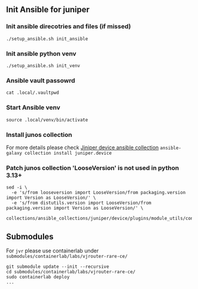 ## Init Ansible for juniper 

### Init ansible direcotries and files (if missed)
`./setup_ansible.sh init_ansible`

### Init ansible python venv
`./setup_ansible.sh init_venv`

### Ansible vault passowrd
`cat .local/.vaultpwd`

### Start Ansible venv
`source .local/venv/bin/activate`

### Install junos collection 
For more details please check [Jiniper device ansible collection](https://galaxy.ansible.com/ui/repo/published/juniper/device/)
`ansible-galaxy collection install juniper.device`

### Patch junos collection 'LooseVersion' is not used in python 3.13+
```
sed -i \
  -e 's/from looseversion import LooseVersion/from packaging.version import Version as LooseVersion/' \
  -e 's/from distutils.version import LooseVersion/from packaging.version import Version as LooseVersion/' \
  collections/ansible_collections/juniper/device/plugins/module_utils/configuration.py
```

## Submodules

For `jvr` please use containerlab under `submodules/containerlab/labs/vjrouter-rare-ce/`  
```
git submodule update --init --recursive
cd submodules/containerlab/labs/vjrouter-rare-ce/
sudo containerlab deploy
...
```
